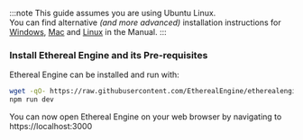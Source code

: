 :::note
This guide assumes you are using Ubuntu Linux.  
You can find alternative _(and more advanced)_ installation instructions for [Windows](/manual/install/windowsWSL), [Mac](/manual/install/macOSX) and [Linux](/manual/install/linux) in the Manual.
:::

### Install Ethereal Engine and its Pre-requisites
Ethereal Engine can be installed and run with:
```bash
wget -qO- https://raw.githubusercontent.com/EtherealEngine/etherealengine/dev/scripts/ubuntu-install.sh | bash -i
npm run dev
```
You can now open Ethereal Engine on your web browser by navigating to https://localhost:3000

